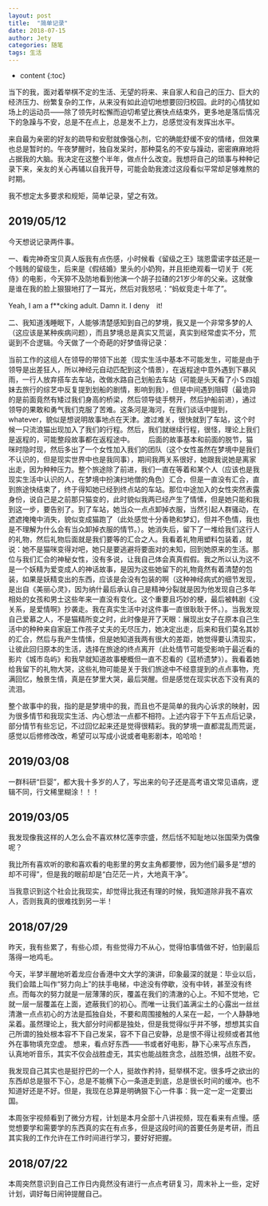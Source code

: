 ```yaml
---
layout: post
title:  "简单记录"
date: 2018-07-15
author: Jety
categories: 随笔
tags: 生活
---
```


* content
{:toc}

当下的我，面对着举棋不定的生活、无望的将来、来自家人和自己的压力、巨大的经济压力、纷繁复杂的工作，从来没有如此迫切地想要回归校园。此时的心情犹如场上的运动员——除了领先时松懈而迫切希望比赛快点结束外，更多地是落后情况下的急躁与不安，总是不在点上，总是发不上力，总感觉没有发挥出水平。

来自最为亲密的好友的疏导和安慰就像强心剂，它的确能舒缓不安的情绪，但效果也总是暂时的。午夜梦醒时，独自发呆时，那种莫名的不安与躁动，密密麻麻地将占据我的大脑。我决定在这整个半年，做点什么改变。我想将自己的琐事与种种记录下来，亲友的关心再辅以自我开导，可能会助我渡过这段看似平常却足够难熬的时期。

我不想定太多要求和规矩，简单记录，望之有效。




## 2019/05/12

今天想说记录两件事。

一、看完神奇宝贝真人版我有点伤感，小时候看《留级之王》瑞恩雷诺字兹还是一个贱贱的留级生，后来是《假结婚》里头的小奶狗，并且拒绝观看一切关于《死侍》的电影，今天猝不及防地看到他演一个胡子拉碴的21岁少年的父亲。这就像是谁在我的脸上狠狠地打了一耳光，然后对我怒吼：“蚂蚁竞走十年了”。　　

Yeah, I am a f**cking adult. Damn it. I deny　it!

二、我知道浅睡眠下，人能够清楚感知到自己的梦境，我又是一个非常多梦的人（这应该是某种疾病问题），而且梦境总是真实又荒诞，真实到经常虚实不分，荒诞到不合逻辑。今天做了一个奇葩的好梦值得记录：　　

当前工作的这组人在领导的带领下出差（现实生活中基本不可能发生，可能是由于领导是出差狂人，所以神经元自动匹配到这个情景），在返程途中意外遇到下暴风雨，一行人放弃搭车去车站，改做水路自己划船去车站（可能是头天看了小Ｓ四姐妹去旅行的综艺中反复提到划船的剧情，影响到我），但是中间遇到阻碍（最诡异的是前面竟然有矮过我们身高的桥梁，然后领导徒手劈开，然后护船前进），通过领导的果敢和勇气我们克服了苦难。这条河是海河，在我们谈话中提到，whatever，貌似是想说明故事地点在天津。渡过难关，很快就到了车站，这个时候一只流浪猫出现加入了我们的行程。然后，我们就继续行程，很怪，理论上我们是返程的，可能整段故事都在返程途中。　
　
后面的故事基本和前面的脱节，猫咪时隐时现，然后多出了一个女性加入我们的团队（这个女性虽然在梦境中是我们不认识的，但是现实世界中也是我同事），期间我两关系很好，她跟我说她是离家出走，因为种种压力。整个旅途除了前进，我们一直在等着和某个人（应该也是我现实生活中认识的人，在梦境中扮演扫地僧的角色）汇合，但是一直没有汇合，直到旅途快结束了，终于得知她已经到终点站的车站。那位中途加入的女性突然表露身份，说自己是之前那只猫变的，此时貌似我两已经产生了情愫，但是她只能和我到这一步，要告别了。到了车站，她当众一点点卸掉衣服，当然引起人群骚动，在遮遮掩掩中消失，貌似变成猫跑了（此处感觉十分香艳和梦幻，但并不色情，我也是不理解为什么会有当众卸掉衣服的情节。）。她消失后，留下了一堆给我们这行人的礼物，然后礼物后面就是我们要等的汇合之人。我看着礼物用塑料包装着，就说：她不是猫咪变得对吧，她只是要逃避将要面对的未知，回到她原来的生活。那位与我们汇合的神秘女性，没有多说，让我自己体会真真假假。我之所以认为这不是一个妖精为爱变成人的神话故事，是因为这些她留下的礼物竟然有着清楚的包装，如果是妖精变出的东西，应该是会没有包装的啊（这种神经病式的细节发现，是出自《美丽心灵》，因为纳什最后承认自己是精神分裂就是因为他发现自己多年相处的女孩和男士这些年来一直没有变化。这个重要且巧妙的梗，最后被韩剧《没关系，是爱情啊》抄袭走。我在真实生活中对这件事一直很耿耿于怀。）。当我发现自己爱慕之人，不是猫精所变之时，此时像是开了天眼：展现出女子在原本自己生活中的种种来自家庭工作孩子丈夫的无尽压力，她决定出走，后来和我们莫名其妙的汇合，然后与我产生情愫，但是她知道我两有很大的差距，她觉得要认清现实，让彼此回归原本的生活，选择在旅途的终点离开（此处情节可能受影响于最近看的影片《城市岛屿》和我早就知道故事梗概但一直不忍看的《蓝桥遗梦》）。我看着她给我留下的礼物大哭，这些礼物可能是关于我们旅途中不经意提到的点点事物，充满回忆，触景生情，真是在梦里大哭，最后哭醒。但是感觉在现实状态下没有真的流泪。　　

整个故事中的我，指的是是梦境中的我，而且也不是简单的我内心诉求的映射，因为很多情节和我现实生活、内心想法一点都不相符。上述内容于下午五点后记录，部分情节有些忘记，不过回忆起来还是觉得很精彩。我的梦境一直都混乱而荒诞，感觉以后修修改改，希望可以写成小说或者电影剧本，哈哈哈！


## 2019/03/08

一群科研“巨婴”，都大我十多岁的人了，写出来的句子还是高考语文常见语病，逻辑不同，行文稀里糊涂！！！

## 2019/03/05

我发现像我这样的人怎么会不喜欢林忆莲李宗盛，然后恬不知耻地以张国荣为偶像呢？

我比所有喜欢听的歌和喜欢看的电影里的男女主角都要惨，因为他们最多是“想的却不可得”，但是我的眼前却是“白茫茫一片，大地真干净”。

当我意识到这个社会比我现实，却觉得比我还有理的时候，我知道除非我不喜欢人，否则我真的很难找到另一半！

## 2018/07/29

昨天，我有些累了，有些心烦，有些觉得力不从心，觉得怕事情做不好，怕到最后落得一地鸡毛。

今天，半梦半醒地听着龙应台香港中文大学的演讲，印象最深的就是：毕业以后，我们会踏上叫作“努力向上”的扶手电梯，中途没有停歇，没有中转，甚至没有终点。而每次的努力就是一层薄薄的灰，覆盖在我们的清澈的心上。不知不觉地，它就一层一层覆盖在上面，遮蔽我们的初心。而唯一让我们盖满尘土的心露出一丝丝清澈一点点初心的方法是孤独自处，不要和周围接触的人呆在一起，一个人静静地呆着。虽然理论上，我大部分时间都是独处，但是我觉得似乎并不够，想想其实自己所谓的独处根本容不下自己发呆，容不下自己安静，总是恨不得让视频或者其他外在事物填充空虚。
想来，看点好东西——书或者好电影，静下心来写点东西，认真地听音乐，其实不仅会战胜虚无，其实也能战胜贪念，战胜恐惧，战胜不安。

我发现自己其实也是挺拧巴的一个人，挺故作矜持，挺举棋不定。很多呼之欲出的东西却总是狠不下心，总是不能横下心一条道走到底，总是很长时间的缓冲。也不知道好还是不好。但是，我现在总算是明确狠下心一件事：我一定一定一定要出国。

本周张宇视频看到了微分方程，计划是本月全部十八讲视频，现在看来有点慢。感觉想要学和需要学的东西真的实在有点多，但是这段时间的首要任务是考研，而且其实我的工作允许在工作时间进行学习，要好好把握。

## 2018/07/22

本周突然意识到自己工作日内竟然没有进行一点点考研复习，周末补上一些，定好计划，调好每日闹钟提醒自己。
